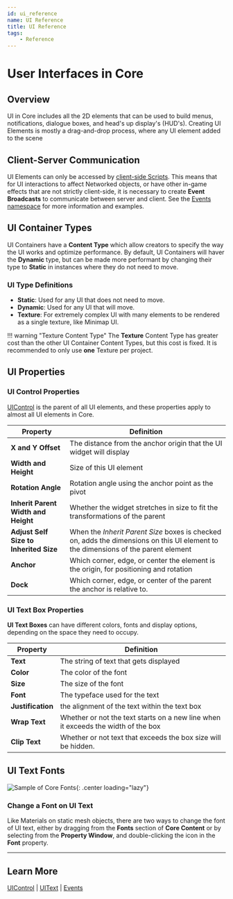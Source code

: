 ```yaml
---
id: ui_reference
name: UI Reference
title: UI Reference
tags:
    - Reference
---
```


# User Interfaces in Core

## Overview

UI in Core includes all the 2D elements that can be used to build menus, notifications, dialogue boxes, and head's up display's (HUD's). Creating UI Elements is mostly a drag-and-drop process, where any UI element added to the scene

## Client-Server Communication

UI Elements can only be accessed by [client-side Scripts](networking.md). This means that for UI interactions to affect Networked objects, or have other in-game effects that are not strictly client-side, it is necessary to create **Event Broadcasts** to communicate between server and client. See the [Events namespace](../api/events.md) for more information and examples.

## UI Container Types

UI Containers have a **Content Type** which allow creators to specify the way the UI works and optimize performance. By default, UI Containers will haver the **Dynamic** type, but can be made more performant by changing their type to **Static** in instances where they do not need to move.

### UI Type Definitions

- **Static**: Used for any UI that does not need to move.
- **Dynamic**: Used for any UI that will move.
- **Texture**: For extremely complex UI with many elements to be rendered as a single texture, like Minimap UI.

!!! warning "Texture Content Type"
    The **Texture** Content Type has greater cost than the other UI Container Content Types, but this cost is fixed. It is recommended to only use **one** Texture per project.

## UI Properties

### UI Control Properties

[UIControl](../api/uicontrol.md) is the parent of all UI elements, and these properties apply to almost all UI elements in Core.

| Property | Definition |
| --- | --- |
| **X and Y Offset** | The distance from the anchor origin that the UI widget will display |
| **Width and Height** | Size of this UI element |
| **Rotation Angle** | Rotation angle using the anchor point as the pivot |
| **Inherit Parent Width and Height** | Whether the widget stretches in size to fit the transformations of the parent |
| **Adjust Self Size to Inherited Size** |  When the *Inherit Parent Size* boxes is checked on, adds the dimensions on this UI element to the dimensions of the parent element |
| **Anchor** | Which corner, edge, or center the element is the origin, for positioning and rotation |
| **Dock** | Which corner, edge, or center of the parent the anchor is relative to. |

### UI Text Box Properties

**UI Text Boxes** can have different colors, fonts and display options, depending on the space they need to occupy.

| Property | Definition |
| --- | --- |
| **Text** | The string of text that gets displayed |
| **Color** | The color of the font |
| **Size** | The size of the font |
| **Font** | The typeface used for the text |
| **Justification** | the alignment of the text within the text box |
| **Wrap Text** | Whether or not the text starts on a new line when it exceeds the width of the box |
| **Clip Text** | Whether or not text that exceeds the box size will be hidden. |

## UI Text Fonts

![Sample of Core Fonts](../img/UI/UI_Fonts.png){: .center loading="lazy"}

### Change a Font on UI Text

Like Materials on static mesh objects, there are two ways to change the font of UI text, either by dragging from the **Fonts** section of **Core Content** or by selecting from the **Property Window**, and double-clicking the icon in the **Font** property.

---

## Learn More

[UIControl](../api/uicontrol.md) | [UIText](../api/uitext.md) | [Events](../api/events.md)
